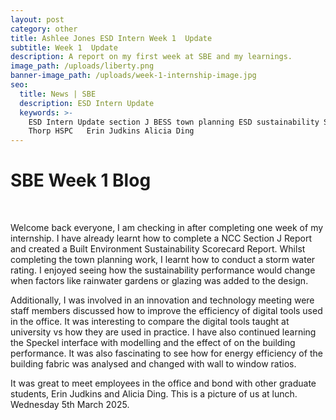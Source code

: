 ```yaml
---
layout: post
category: other
title: Ashlee Jones ESD Intern Week 1  Update
subtitle: Week 1  Update
description: A report on my first week at SBE and my learnings.
image_path: /uploads/liberty.png
banner-image_path: /uploads/week-1-internship-image.jpg
seo:
  title: News | SBE
  description: ESD Intern Update
  keywords: >-
    ESD Intern Update section J BESS town planning ESD sustainability SBE Peddle
    Thorp HSPC   Erin Judkins Alicia Ding
---
```

# SBE Week 1 Blog

&nbsp;

Welcome back everyone, I am checking in after completing one week of my internship. I have already learnt how to complete a NCC Section J Report and created a Built Environment Sustainability Scorecard Report. Whilst completing the town planning work, I learnt how to conduct a storm water rating. I enjoyed seeing how the sustainability performance would change when factors like rainwater gardens or glazing was added to the design.

Additionally, I was involved in an innovation and technology meeting were staff members discussed how to improve the efficiency of digital tools used in the office. It was interesting to compare the digital tools taught at university vs how they are used in practice. I have also continued learning the Speckel interface with modelling and the effect of on the building performance. It was also fascinating to see how for energy efficiency of the building fabric was analysed and changed with wall to window ratios.

It was great to meet employees in the office and bond with other graduate students, Erin Judkins and Alicia Ding.  This is a picture of us at lunch.  Wednesday 5th March 2025.